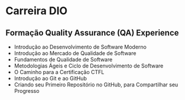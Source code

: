 # Carreira DIO



## Formação Quality Assurance (QA) Experience



- Introdução ao Desenvolvimento de Software Moderno
- Introdução ao Mercado de Qualidade de Software
- Fundamentos de Qualidade de Software
- Metodologias Ágeis e Ciclo de Desenvolvimento de Software
- O Caminho para a Certificação CTFL
- Introdução ao Git e ao GitHub
- Criando seu Primeiro Repositório no GitHub, para Compartilhar seu Progresso
